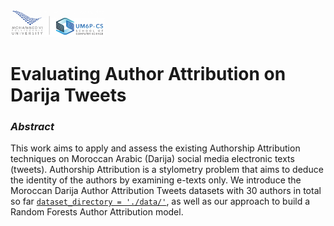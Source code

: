 <img src="./images/logo-csum6p.png" width="30%">

# Evaluating Author Attribution on Darija Tweets
### ___Abstract___
This work aims to apply and assess the existing Authorship Attribution techniques on Moroccan Arabic (Darija) social media electronic texts (tweets). Authorship Attribution is a stylometry problem that aims to deduce the identity of the authors by examining e-texts only. 
We introduce the Moroccan Darija Author Attribution Tweets datasets with 30 authors in total so far [`dataset_directory = './data/'`](https://github.com/nainiayoub/evaluating-aa-on-darija-tweets/tree/main/data), as well as our approach to build a Random Forests Author Attribution model.
